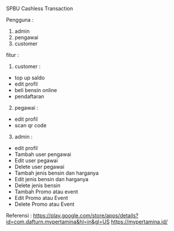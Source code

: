 SPBU Cashless Transaction

Pengguna :
1. admin
2. pengawai
3. customer

fitur :
1. customer :
 - top up saldo
 - edit profil
 - beli bensin online
 - pendaftaran
2. pegawai :
 - edit profil
 - scan qr code
3. admin :
 - edit profil
 - Tambah user pengawai
 - Edit user pegawai
 - Delete user pegawai
 - Tambah jenis bensin dan harganya
 - Edit jenis bensin dan harganya
 - Delete jenis bensin
 - Tambah Promo atau event
 - Edit Promo atau Event
 - Delete Promo atau Event

Referensi : 
https://play.google.com/store/apps/details?id=com.dafturn.mypertamina&hl=in&gl=US
https://mypertamina.id/
